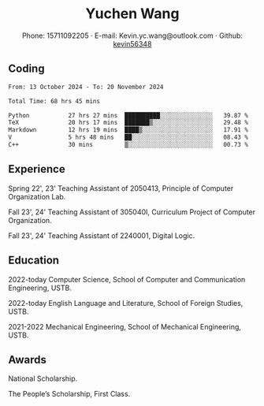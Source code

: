  <center>
     <h1>Yuchen Wang</h1>
     <div>
         <span>
             Phone:
             15711092205
         </span>
         ·
         <span>
             E-mail:
             Kevin.yc.wang@outlook.com
         </span>
         ·
         <span>
             Github:
             <a href="https://github.com/kevin56348">kevin56348</a>
         </span>
     </div>
 </center>

## Coding

<!-- ![Top Langs](https://github-readme-stats.vercel.app/api/top-langs/?username=kevin56348) -->

<!--START_SECTION:waka-->

```txt
From: 13 October 2024 - To: 20 November 2024

Total Time: 68 hrs 45 mins

Python           27 hrs 27 mins  ██████████░░░░░░░░░░░░░░░   39.87 %
TeX              20 hrs 17 mins  ███████▒░░░░░░░░░░░░░░░░░   29.48 %
Markdown         12 hrs 19 mins  ████▒░░░░░░░░░░░░░░░░░░░░   17.91 %
V                5 hrs 48 mins   ██░░░░░░░░░░░░░░░░░░░░░░░   08.43 %
C++              30 mins         ▒░░░░░░░░░░░░░░░░░░░░░░░░   00.73 %
```

<!--END_SECTION:waka-->

## Experience 

Spring 22', 23' Teaching Assistant of 2050413, Principle of Computer Organization Lab.

Fall 23', 24' Teaching Assistant of 305040I, Curriculum Project of Computer Organization.

Fall 23', 24' Teaching Assistant of 2240001, Digital Logic.

## Education

2022-today Computer Science, School of Computer and Communication Engineering, USTB.

2022-today English Language and Literature, School of Foreign Studies, USTB.

2021-2022 Mechanical Engineering, School of Mechanical Engineering, USTB.

## Awards

National Scholarship.

The People’s Scholarship, First Class.
